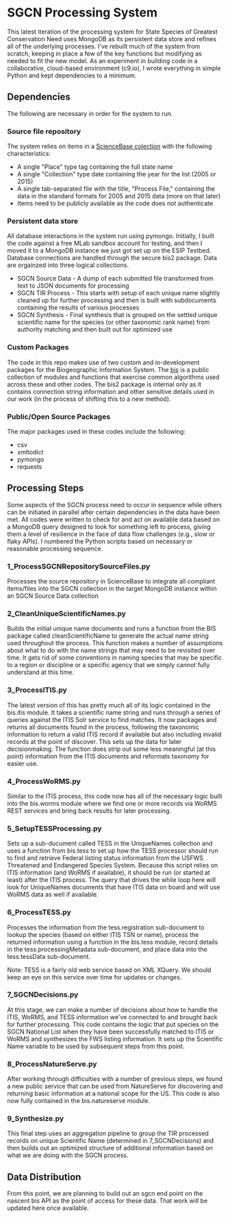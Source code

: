 # SGCN Processing System
This latest iteration of the processing system for State Species of Greatest Conservation Need uses MongoDB as its persistent data store and refines all of the underlying processes. I've rebuilt much of the system from scratch, keeping in place a few of the key functions but modifying as needed to fit the new model. As an experiment in building code in a collaborative, cloud-based environment (c9.io), I wrote everything in simple Python and kept dependencies to a minimum.

## Dependencies
The following are necessary in order for the system to run.

### Source file repository
The system relies on items in a [ScienceBase colection](https://www.sciencebase.gov/catalog/item/56d720ece4b015c306f442d5) with the following characteristics:

* A single "Place" type tag containing the full state name
* A single "Collection" type date containing the year for the list (2005 or 2015)
* A single tab-separated file with the title, "Process File," containing the data in the standard formats for 2005 and 2015 data (more on that later)
* Items need to be publicly available as the code does not authenticate

### Persistent data store
All database interactions in the system run using pymongo. Initially, I built the code against a free MLab sandbox account for testing, and then I moved it to a MongoDB instance we just got set up on the ESIP Testbed. Database connections are handled through the secure bis2 package. Data are orgainzed into three logical collections.

* SGCN Source Data - A dump of each submitted file transformed from text to JSON documents for processing
* SGCN TIR Process - This starts with setup of each unique name slightly cleaned up for further processing and then is built with subdocuments containing the results of various processes
* SGCN Synthesis - Final synthesis that is grouped on the settled unique scientific name for the species (or other taxonomic rank name) from authority matching and then built out for optimized use

### Custom Packages

The code in this repo makes use of two custom and in-development packages for the Biogeographic Information System. The [bis](https://github.com/usgs-bcb/bis) is a public collection of modules and functions that exercise common algorithms used across these and other codes. The bis2 package is internal only as it contains connection string information and other sensitive details used in our work (in the process of shifting this to a new method).

### Public/Open Source Packages

The major packages used in these codes include the following:

* csv
* xmltodict
* pymongo
* requests

## Processing Steps

Some aspects of the SGCN process need to occur in sequence while others can be initiated in parallel after certain dependencies in the data have been met. All codes were written to check for and act on available data based on a MongoDB query designed to look for something left to process, giving them a level of resilience in the face of data flow challenges (e.g., slow or flaky APIs). I numbered the Python scripts based on necessary or reasonable processing sequence.

### 1_ProcessSGCNRepositorySourceFiles.py
Processes the source repository in ScienceBase to integrate all compliant items/files into the SGCN collection in the target MongoDB instance within an SGCN Source Data collection

### 2_CleanUniqueScientificNames.py
Builds the initial unique name documents and runs a function from the BIS package called cleanScientificName to generate the actual name string used throughout the process. This function makes a number of assumptions about what to do with the name strings that may need to be revisited over time. It gets rid of some conventions in naming species that may be specific to a region or discipline or a specific agency that we simply cannot fully understand at this time.

### 3_ProcessITIS.py
The latest version of this has pretty much all of its logic contained in the bis.itis module. It takes a scientific name string and runs through a series of queries against the ITIS Solr service to find matches. It now packages and returns all documents found in the process, following the taxonomic information to return a valid ITIS record if available but also including invalid records at the point of discover. This sets up the data for later decisionmaking. The function does strip out some less meaningful (at this point) information from the ITIS documents and reformats taxonomy for easier use.

### 4_ProcessWoRMS.py
Similar to the ITIS process, this code now has all of the necessary logic built into the bis.worms module where we find one or more records via WoRMS REST services and bring back results for later processing.

### 5_SetupTESSProcessing.py
Sets up a sub-ducument called TESS in the UniqueNames collection and uses a function from bis.tess to set up how the TESS processor should run to find and retrieve Federal listing status information from the USFWS Threatened and Endangered Species System. Because this script relies on ITIS information (and WoRMS if available), it should be run (or started at least) after the ITIS process. The query that drives the while loop here will look for UniqueNames documents that have ITIS data on board and will use WoRMS data as well if available.

### 6_ProcessTESS.py
Processes the information from the tess.registration sub-document to lookup the species (based on either ITIS TSN or name), process the returned information using a function in the bis.tess module, record details in the tess.processingMetadata sub-document, and place data into the tess.tessData sub-document.

Note: TESS is a fairly old web service based on XML XQuery. We should keep an eye on this service over time for updates or changes.

### 7_SGCNDecisions.py
At this stage, we can make a number of decisions about how to handle the ITIS, WoRMS, and TESS information we've connected to and brought back for further processing. This code contains the logic that put species on the SGCN National List when they have been successfully matched to ITIS or WoRMS and synthesizes the FWS listing information. It sets up the Scientific Name variable to be used by subsequent steps from this point.

### 8_ProcessNatureServe.py
After working through difficulties with a number of previous steps, we found a new public service that can be used from NatureServe for discovering and returning basic information at a national scope for the US. This code is also now fully contained in the bis.natureserve module.

### 9_Synthesize.py
This final step uses an aggregation pipeline to group the TIR processed records on unique Scientific Name (determined in 7_SGCNDecisions) and then builds out an optimized structure of additional information based on what we are doing with the SGCN process.

## Data Distribution
From this point, we are planning to build out an sgcn end point on the nascent bis API as the point of access for these data. That work will be updated here once available.